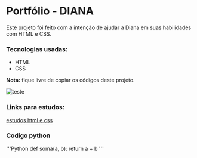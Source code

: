 # Portfólio - DIANA

Este projeto foi feito com a intenção de ajudar a Diana em suas habilidades com HTML e CSS.

### Tecnologias usadas:
* HTML
* CSS

**Nota:** fique livre de copiar os códigos deste projeto.

![teste](https://beecrowd.com/wp-content/uploads/2024/04/2022-11-10-CSS.jpg)

### Links para estudos:

[estudos html e css](https://beecrowd.com/pt/blog-posts/css/)

### Codigo python

'''Python
def soma(a, b):
return a + b
'''